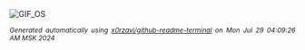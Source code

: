 <div align="justify">
<picture>
    <source media="(prefers-color-scheme: dark)" srcset="https://i.ibb.co/85rKJBW/output-gif.gif">
    <source media="(prefers-color-scheme: light)" srcset="https://i.ibb.co/85rKJBW/output-gif.gif">
    <img alt="GIF_OS" src="https://i.ibb.co/85rKJBW/output-gif.gif">
</picture>

<sub><i>Generated automatically using [x0rzavi/github-readme-terminal](https://github.com/x0rzavi/github-readme-terminal) on Mon Jul 29 04:09:26 AM MSK 2024</i></sub>

</div>

<!-- Image deletion URL: https://ibb.co/bBsWx3S/e30fd018af63db12452dabdb099f62fe -->